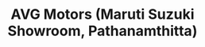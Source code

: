 ---
title: "AVG Motors (Maruti Suzuki Showroom, Pathanamthitta)"
url: /pathanamthitta/avg-motors-maruti-suzuki-showroom-pathanamthitta/
shop: Autohaus
---